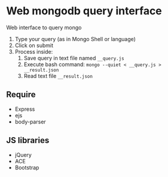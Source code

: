 # Web mongodb query interface

Web interface to query mongo

1. Type your query (as in Mongo Shell or language)
2. Click on submit
3. Process inside:
    1. Save query in text file named `__query.js`
    2. Execute bash command: `mongo --quiet < __query.js > __result.json`
    3. Read text file `__result.json` 

## Require

- Express
- ejs
- body-parser

## JS libraries

- jQuery
- ACE
- Bootstrap